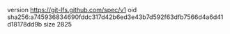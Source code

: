 version https://git-lfs.github.com/spec/v1
oid sha256:a745936834690fddc317d42b6ed3e43b7d592f63dfb7566d4a6d41d18178dd9b
size 2825
